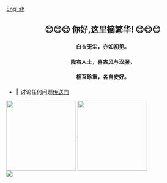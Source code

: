 <p align="left">
	<a href="/readme.md">English</a>
</p>
<h2 align="center">😊😊😊 你好,这里摘繁华! 😊😊😊</h2>
<h4 align="center">白衣无尘，亦如初见。</h4>
<h4 align="center">陇右人士，喜古风与汉服。 </h4>
<h4 align="center">相互珍重，各自安好。</h4>

- 💬 讨论任何问题[传送门](https://github.com/zhaifanhua/zhaifanhua/discussions)

<div style="clear:both;"></div>
<div>
	<a href="https://github.com/zhaifanhua">
	<img align="center" height="182" src="https://github-readme-stats.vercel.app/api?username=zhaifanhua&locale=cn&show_icons=true&title_color=f3f8f1&text_color=a3e2c5&icon_color=E6E6FA&bg_color=0,696969,415065&hide_border=true" />
	</a>
	<a href="https://github.com/zhaifanhua">
	<img align="center" height="182" src="https://github-readme-stats.vercel.app/api/top-langs/?username=anuraghazra&locale=cn&layout=compact&title_color=f3f8f1&text_color=a3e2c5&bg_color=0,415065,696969&hide_border=true" /></a>
</div>
<div style="clear:both;"></div>
<div>
	<img align="center" src="https://github-profile-trophy.vercel.app/?username=zhaifanhua&locale=cn&theme=nord&column=7&margin-w=15&margin-h=15" />
</div>
